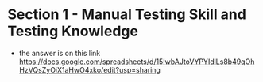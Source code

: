 
# Section 1 - Manual Testing Skill and Testing Knowledge
- the answer is on this link
  https://docs.google.com/spreadsheets/d/15IwbAJtoVYPYIdlLs8b49qOhHzVQsZyOiX1aHwO4xko/edit?usp=sharing
